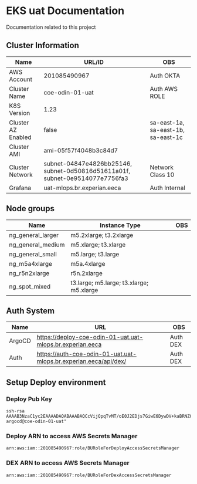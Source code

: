 
  # EKS uat Documentation

  Documentation related to this project

  ## Cluster Information

  |Name|URL/ID|OBS|
  |---|---|---|
  |AWS Account |201085490967|Auth OKTA|
  |Cluster Name|coe-odin-01-uat|Auth AWS ROLE|
  |K8S Version|1.23| |
  |Cluster AZ Enabled|false|sa-east-1a, sa-east-1b, sa-east-1c|
  |Cluster AMI|ami-05f57f4048b3c84d7| |
  |Cluster Network|subnet-04847e4826bb25146, subnet-0d50816d51611a01f, subnet-0e9514077e7756fa3| Network Class 10|
  |Grafana|uat-mlops.br.experian.eeca|Auth Internal|

  ## Node groups
  |Name|Instance Type|OBS|
  |---|---|---|
 |ng_general_larger|m5.2xlarge; t3.2xlarge||
|ng_general_medium|m5.xlarge; t3.xlarge||
|ng_general_small|m5.large; t3.large||
|ng_m5a4xlarge|m5a.4xlarge||
|ng_r5n2xlarge|r5n.2xlarge||
|ng_spot_mixed|t3.large; m5.large; t3.xlarge; m5.xlarge||
  ## Auth System
  |Name|URL|OBS|
  |---|---|---|
  |ArgoCD|https://deploy-coe-odin-01-uat.uat-mlops.br.experian.eeca|Auth DEX|
  |Auth|https://auth-coe-odin-01-uat.uat-mlops.br.experian.eeca/api/dex/|Auth DEX|

  ## Setup Deploy environment

  ### Deploy Pub Key

  ```
  ssh-rsa AAAAB3NzaC1yc2EAAAADAQABAAABAQCcVijQpqTvMT/oE0J2EDjs7GiwE6DywDV+kaBRNZ0fC22sHxo/xA4tj3bqbwZiNQg4ZYUnI6o3qWGOCJbm2fDJcXAcN8nYkOOGupQ4k7DdwEtf6i9YG20fdUJK4n6l5E18Ueg8mFsnZR3vVRUl/kU83IeZdKeIIkPMa8zNUz2F4mRRpX+vhHZX++Ly5Kr14kyOqbv9LucTmnOZGhMxHdDOs/NJ/oKcm20m9hpe8jae2eJdp1r/GNfBEuaHrlAPF9TLm66V6YOgmyDR2lK284m9hXifeMhaHY0JnYTfiDmBv7gynhNGY+KKf1c/Iz2mnhW/OQTVxjDzZi9rNU6Hp5Pz  argocd@coe-odin-01-uat"
  ```

  ### Deploy ARN to access AWS Secrets Manager

  ``` 
  arn:aws:iam::201085490967:role/BURoleForDeployAccessSecretsManager
  ```

  ### DEX ARN to access AWS Secrets Manager

  ```
  arn:aws:iam::201085490967:role/BURoleForDexAccessSecretsManager
  ```
